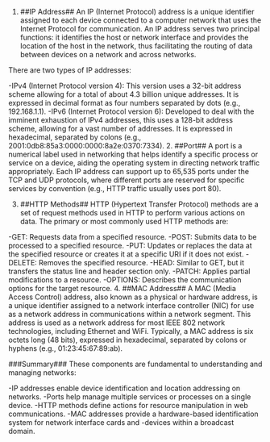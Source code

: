 1. ##IP Address##
An IP (Internet Protocol) address is a unique identifier assigned to each device connected to a computer network that uses the Internet Protocol for communication. An IP address serves two principal functions: it identifies the host or network interface and provides the location of the host in the network, thus facilitating the routing of data between devices on a network and across networks.

There are two types of IP addresses:

-IPv4 (Internet Protocol version 4): This version uses a 32-bit address scheme allowing for a total of about 4.3 billion unique addresses. It is expressed in decimal format as four numbers separated by dots (e.g., 192.168.1.1).
-IPv6 (Internet Protocol version 6): Developed to deal with the imminent exhaustion of IPv4 addresses, this uses a 128-bit address scheme, allowing for a vast number of addresses. It is expressed in hexadecimal, separated by colons (e.g., 2001:0db8:85a3:0000:0000:8a2e:0370:7334).
2. ##Port##
A port is a numerical label used in networking that helps identify a specific process or service on a device, aiding the operating system in directing network traffic appropriately. Each IP address can support up to 65,535 ports under the TCP and UDP protocols, where different ports are reserved for specific services by convention (e.g., HTTP traffic usually uses port 80).

3. ##HTTP Methods##
HTTP (Hypertext Transfer Protocol) methods are a set of request methods used in HTTP to perform various actions on data. The primary or most commonly used HTTP methods are:

-GET: Requests data from a specified resource.
-POST: Submits data to be processed to a specified resource.
-PUT: Updates or replaces the data at the specified resource or creates it at a specific URI if it does not exist.
-DELETE: Removes the specified resource.
-HEAD: Similar to GET, but it transfers the status line and header section only.
-PATCH: Applies partial modifications to a resource.
-OPTIONS: Describes the communication options for the target resource.
4. ##MAC Address##
A MAC (Media Access Control) address, also known as a physical or hardware address, is a unique identifier assigned to a network interface controller (NIC) for use as a network address in communications within a network segment. This address is used as a network address for most IEEE 802 network technologies, including Ethernet and WiFi. Typically, a MAC address is six octets long (48 bits), expressed in hexadecimal, separated by colons or hyphens (e.g., 01:23:45:67:89:ab).

###Summary###
These components are fundamental to understanding and managing networks:

-IP addresses enable device identification and location addressing on networks.
-Ports help manage multiple services or processes on a single device.
-HTTP methods define actions for resource manipulation in web communications.
-MAC addresses provide a hardware-based identification system for network interface cards and -devices within a broadcast domain.





